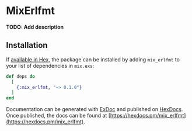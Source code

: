 # MixErlfmt

**TODO: Add description**

## Installation

If [available in Hex](https://hex.pm/docs/publish), the package can be installed
by adding `mix_erlfmt` to your list of dependencies in `mix.exs`:

```elixir
def deps do
  [
    {:mix_erlfmt, "~> 0.1.0"}
  ]
end
```

Documentation can be generated with [ExDoc](https://github.com/elixir-lang/ex_doc)
and published on [HexDocs](https://hexdocs.pm). Once published, the docs can
be found at [https://hexdocs.pm/mix_erlfmt](https://hexdocs.pm/mix_erlfmt).
